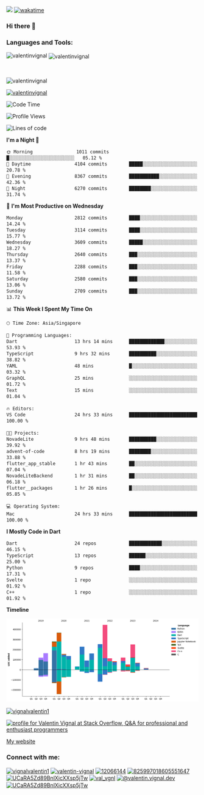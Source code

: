 
![](https://komarev.com/ghpvc/?username=valentinvignal&label=Profile%20views&color=0e75b6&style=flat)
[![wakatime](https://wakatime.com/badge/user/a700230c-ba51-4378-8fbc-fbcb542401ed.svg)](https://wakatime.com/@a700230c-ba51-4378-8fbc-fbcb542401ed)

### Hi there 👋

<h3 align="left">Languages and Tools:</h3>


<p><img align="left" src="https://github-readme-stats.vercel.app/api?username=ValentinVignal&count_private=true&show_icons=true&theme=dark" alt="valentinvignal" /></p>

<p>&nbsp;<img align="center" src="https://github-readme-stats.vercel.app/api/top-langs/?username=ValentinVignal&hide=jupyter%20notebook&layout=compact&theme=dark" alt="valentinvignal" /></p>

<br/>

<p><img align="center" src="https://github-readme-streak-stats.herokuapp.com/?user=valentinvignal&theme=dark" alt="valentinvignal" /></p>


<p align="left"> <a href="https://github.com/ryo-ma/github-profile-trophy"><img src="https://github-profile-trophy.vercel.app/?username=valentinvignal&theme=darkhub" alt="valentinvignal" /></a> </p>

<!--START_SECTION:waka-->
![Code Time](http://img.shields.io/badge/Code%20Time-2%2C342%20hrs-blue)

![Profile Views](http://img.shields.io/badge/Profile%20Views-0-blue)

![Lines of code](https://img.shields.io/badge/From%20Hello%20World%20I%27ve%20Written-3.1%20million%20lines%20of%20code-blue)

**I'm a Night 🦉** 

```text
🌞 Morning                1011 commits        █░░░░░░░░░░░░░░░░░░░░░░░░   05.12 % 
🌆 Daytime                4104 commits        █████░░░░░░░░░░░░░░░░░░░░   20.78 % 
🌃 Evening                8367 commits        ███████████░░░░░░░░░░░░░░   42.36 % 
🌙 Night                  6270 commits        ████████░░░░░░░░░░░░░░░░░   31.74 % 
```
📅 **I'm Most Productive on Wednesday** 

```text
Monday                   2812 commits        ████░░░░░░░░░░░░░░░░░░░░░   14.24 % 
Tuesday                  3114 commits        ████░░░░░░░░░░░░░░░░░░░░░   15.77 % 
Wednesday                3609 commits        █████░░░░░░░░░░░░░░░░░░░░   18.27 % 
Thursday                 2640 commits        ███░░░░░░░░░░░░░░░░░░░░░░   13.37 % 
Friday                   2288 commits        ███░░░░░░░░░░░░░░░░░░░░░░   11.58 % 
Saturday                 2580 commits        ███░░░░░░░░░░░░░░░░░░░░░░   13.06 % 
Sunday                   2709 commits        ███░░░░░░░░░░░░░░░░░░░░░░   13.72 % 
```


📊 **This Week I Spent My Time On** 

```text
🕑︎ Time Zone: Asia/Singapore

💬 Programming Languages: 
Dart                     13 hrs 14 mins      █████████████░░░░░░░░░░░░   53.93 % 
TypeScript               9 hrs 32 mins       ██████████░░░░░░░░░░░░░░░   38.82 % 
YAML                     48 mins             █░░░░░░░░░░░░░░░░░░░░░░░░   03.32 % 
GraphQL                  25 mins             ░░░░░░░░░░░░░░░░░░░░░░░░░   01.72 % 
Text                     15 mins             ░░░░░░░░░░░░░░░░░░░░░░░░░   01.04 % 

🔥 Editors: 
VS Code                  24 hrs 33 mins      █████████████████████████   100.00 % 

🐱‍💻 Projects: 
NovadeLite               9 hrs 48 mins       ██████████░░░░░░░░░░░░░░░   39.92 % 
advent-of-code           8 hrs 19 mins       ████████░░░░░░░░░░░░░░░░░   33.88 % 
flutter_app_stable       1 hr 43 mins        ██░░░░░░░░░░░░░░░░░░░░░░░   07.04 % 
NovadeLiteBackend        1 hr 31 mins        ██░░░░░░░░░░░░░░░░░░░░░░░   06.18 % 
flutter__packages        1 hr 26 mins        █░░░░░░░░░░░░░░░░░░░░░░░░   05.85 % 

💻 Operating System: 
Mac                      24 hrs 33 mins      █████████████████████████   100.00 % 
```

**I Mostly Code in Dart** 

```text
Dart                     24 repos            ████████████░░░░░░░░░░░░░   46.15 % 
TypeScript               13 repos            ██████░░░░░░░░░░░░░░░░░░░   25.00 % 
Python                   9 repos             ████░░░░░░░░░░░░░░░░░░░░░   17.31 % 
Svelte                   1 repo              ░░░░░░░░░░░░░░░░░░░░░░░░░   01.92 % 
C++                      1 repo              ░░░░░░░░░░░░░░░░░░░░░░░░░   01.92 % 
```



**Timeline**

![Lines of Code chart](https://raw.githubusercontent.com/ValentinVignal/ValentinVignal/main/assets/bar_graph.png)


<!--END_SECTION:waka-->

<p align="left"> <a href="https://twitter.com/vignalvalentin1" target="blank"><img src="https://img.shields.io/twitter/follow/vignalvalentin1?logo=twitter" alt="vignalvalentin1" /></a> </p>

<a href="https://stackoverflow.com/users/12066144/valentin-vignal"><img src="https://stackexchange.com/users/flair/16694563.png?theme=dark" width="208" height="58" alt="profile for Valentin Vignal at Stack Overflow, Q&amp;A for professional and enthusiast programmers" title="profile for Valentin Vignal at Stack Overflow, Q&amp;A for professional and enthusiast programmers"></a>

[My website](https://valentinvignal.github.io/portfolio/)

<h3 align="left">Connect with me:</h3>
<p align="left">
<a href="https://twitter.com/vignalvalentin1" target="blank"><img align="center" src="https://raw.githubusercontent.com/rahuldkjain/github-profile-readme-generator/master/src/images/icons/Social/twitter.svg" alt="vignalvalentin1" height="30" width="40" /></a>
<a href="https://linkedin.com/in/valentin-vignal" target="blank"><img align="center" src="https://raw.githubusercontent.com/rahuldkjain/github-profile-readme-generator/master/src/images/icons/Social/linked-in-alt.svg" alt="valentin-vignal" height="30" width="40" /></a>
<a href="https://stackoverflow.com/users/12066144" target="blank"><img align="center" src="https://raw.githubusercontent.com/rahuldkjain/github-profile-readme-generator/master/src/images/icons/Social/stack-overflow.svg" alt="12066144" height="30" width="40" /></a>
<a href="https://discordapp.com/users/825997018605551647" target="blank"><img align="center" src="https://raw.githubusercontent.com/rahuldkjain/github-profile-readme-generator/master/src/images/icons/Social/discord.svg" alt="825997018605551647" height="30" width="40" /></a>
<a href="https://www.reddit.com/user/ValentinVignal" target="blank"><img align="center" src="https://raw.githubusercontent.com/rahuldkjain/github-profile-readme-generator/master/src/images/icons/Social/reddit.svg" alt="UCaRA5Zd89BnlXicXXsp5jTw" height="30" width="40" /></a>
<a href="https://instagram.com/valentin_vignal" target="blank"><img align="center" src="https://raw.githubusercontent.com/rahuldkjain/github-profile-readme-generator/master/src/images/icons/Social/instagram.svg" alt="val_vgnl" height="30" width="40" /></a>
<a href="https://medium.com/@valentin.vignal.dev" target="blank"><img align="center" src="https://raw.githubusercontent.com/rahuldkjain/github-profile-readme-generator/master/src/images/icons/Social/medium.svg" alt="@valentin.vignal.dev" height="30" width="40" /></a>
<a href="https://www.youtube.com/channel/UCaRA5Zd89BnlXicXXsp5jTw" target="blank"><img align="center" src="https://raw.githubusercontent.com/rahuldkjain/github-profile-readme-generator/master/src/images/icons/Social/youtube.svg" alt="UCaRA5Zd89BnlXicXXsp5jTw" height="30" width="40" /></a>
</p>


